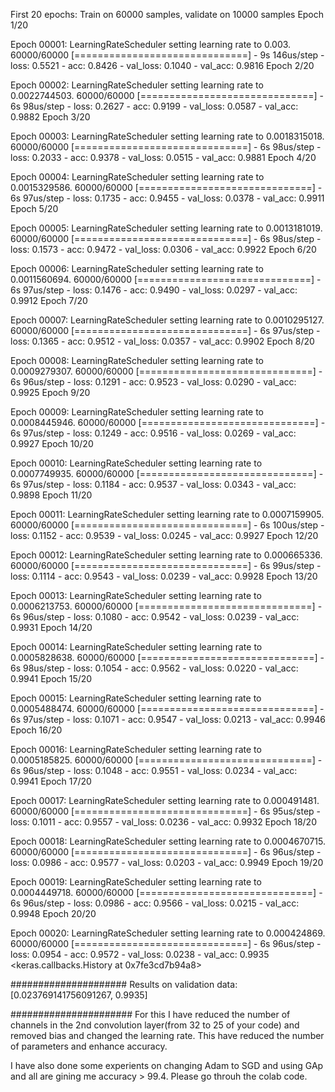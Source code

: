 First 20 epochs:
  Train on 60000 samples, validate on 10000 samples
Epoch 1/20

Epoch 00001: LearningRateScheduler setting learning rate to 0.003.
60000/60000 [==============================] - 9s 146us/step - loss: 0.5521 - acc: 0.8426 - val_loss: 0.1040 - val_acc: 0.9816
Epoch 2/20

Epoch 00002: LearningRateScheduler setting learning rate to 0.0022744503.
60000/60000 [==============================] - 6s 98us/step - loss: 0.2627 - acc: 0.9199 - val_loss: 0.0587 - val_acc: 0.9882
Epoch 3/20

Epoch 00003: LearningRateScheduler setting learning rate to 0.0018315018.
60000/60000 [==============================] - 6s 98us/step - loss: 0.2033 - acc: 0.9378 - val_loss: 0.0515 - val_acc: 0.9881
Epoch 4/20

Epoch 00004: LearningRateScheduler setting learning rate to 0.0015329586.
60000/60000 [==============================] - 6s 97us/step - loss: 0.1735 - acc: 0.9455 - val_loss: 0.0378 - val_acc: 0.9911
Epoch 5/20

Epoch 00005: LearningRateScheduler setting learning rate to 0.0013181019.
60000/60000 [==============================] - 6s 98us/step - loss: 0.1573 - acc: 0.9472 - val_loss: 0.0306 - val_acc: 0.9922
Epoch 6/20

Epoch 00006: LearningRateScheduler setting learning rate to 0.0011560694.
60000/60000 [==============================] - 6s 97us/step - loss: 0.1476 - acc: 0.9490 - val_loss: 0.0297 - val_acc: 0.9912
Epoch 7/20

Epoch 00007: LearningRateScheduler setting learning rate to 0.0010295127.
60000/60000 [==============================] - 6s 97us/step - loss: 0.1365 - acc: 0.9512 - val_loss: 0.0357 - val_acc: 0.9902
Epoch 8/20

Epoch 00008: LearningRateScheduler setting learning rate to 0.0009279307.
60000/60000 [==============================] - 6s 96us/step - loss: 0.1291 - acc: 0.9523 - val_loss: 0.0290 - val_acc: 0.9925
Epoch 9/20

Epoch 00009: LearningRateScheduler setting learning rate to 0.0008445946.
60000/60000 [==============================] - 6s 97us/step - loss: 0.1249 - acc: 0.9516 - val_loss: 0.0269 - val_acc: 0.9927
Epoch 10/20

Epoch 00010: LearningRateScheduler setting learning rate to 0.0007749935.
60000/60000 [==============================] - 6s 97us/step - loss: 0.1184 - acc: 0.9537 - val_loss: 0.0343 - val_acc: 0.9898
Epoch 11/20

Epoch 00011: LearningRateScheduler setting learning rate to 0.0007159905.
60000/60000 [==============================] - 6s 100us/step - loss: 0.1152 - acc: 0.9539 - val_loss: 0.0245 - val_acc: 0.9927
Epoch 12/20

Epoch 00012: LearningRateScheduler setting learning rate to 0.000665336.
60000/60000 [==============================] - 6s 99us/step - loss: 0.1114 - acc: 0.9543 - val_loss: 0.0239 - val_acc: 0.9928
Epoch 13/20

Epoch 00013: LearningRateScheduler setting learning rate to 0.0006213753.
60000/60000 [==============================] - 6s 96us/step - loss: 0.1080 - acc: 0.9542 - val_loss: 0.0239 - val_acc: 0.9931
Epoch 14/20

Epoch 00014: LearningRateScheduler setting learning rate to 0.0005828638.
60000/60000 [==============================] - 6s 98us/step - loss: 0.1054 - acc: 0.9562 - val_loss: 0.0220 - val_acc: 0.9941
Epoch 15/20

Epoch 00015: LearningRateScheduler setting learning rate to 0.0005488474.
60000/60000 [==============================] - 6s 97us/step - loss: 0.1071 - acc: 0.9547 - val_loss: 0.0213 - val_acc: 0.9946
Epoch 16/20

Epoch 00016: LearningRateScheduler setting learning rate to 0.0005185825.
60000/60000 [==============================] - 6s 96us/step - loss: 0.1048 - acc: 0.9551 - val_loss: 0.0234 - val_acc: 0.9941
Epoch 17/20

Epoch 00017: LearningRateScheduler setting learning rate to 0.000491481.
60000/60000 [==============================] - 6s 95us/step - loss: 0.1011 - acc: 0.9557 - val_loss: 0.0236 - val_acc: 0.9932
Epoch 18/20

Epoch 00018: LearningRateScheduler setting learning rate to 0.0004670715.
60000/60000 [==============================] - 6s 96us/step - loss: 0.0986 - acc: 0.9577 - val_loss: 0.0203 - val_acc: 0.9949
Epoch 19/20

Epoch 00019: LearningRateScheduler setting learning rate to 0.0004449718.
60000/60000 [==============================] - 6s 96us/step - loss: 0.0986 - acc: 0.9566 - val_loss: 0.0215 - val_acc: 0.9948
Epoch 20/20

Epoch 00020: LearningRateScheduler setting learning rate to 0.000424869.
60000/60000 [==============================] - 6s 96us/step - loss: 0.0954 - acc: 0.9572 - val_loss: 0.0238 - val_acc: 0.9935
<keras.callbacks.History at 0x7fe3cd7b94a8>



#####################
Results on validation data:
[0.023769141756091267, 0.9935]

######################
For this I have reduced the number of channels in the 2nd convolution layer(from 32 to 25 of your code) and removed bias and changed the learning rate.
This have reduced the number of parameters and enhance accuracy.

I have also done some experients on changing Adam to SGD and using GAp and all are gining me accuracy > 99.4. 
Please go throuh the colab code. 

